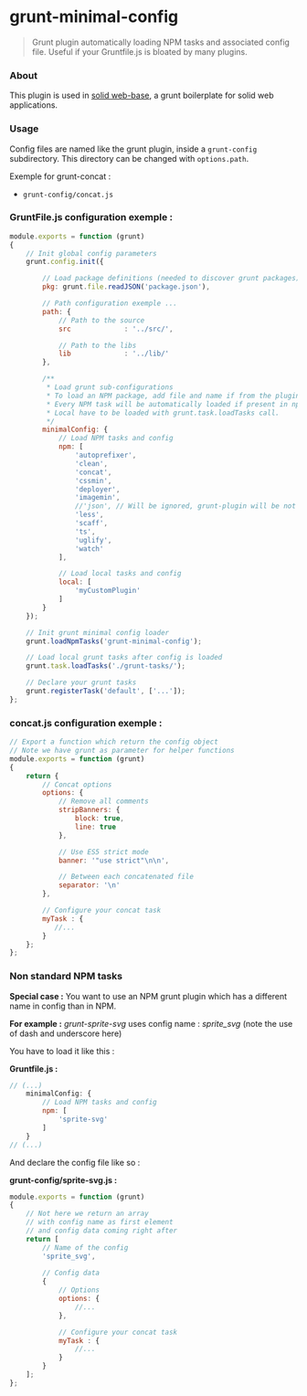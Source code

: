 # grunt-minimal-config

> Grunt plugin automatically loading NPM tasks and associated config file.
Useful if your Gruntfile.js is bloated by many plugins.


### About

This plugin is used in [solid web-base](https://github.com/solid-js/web-base), a grunt boilerplate for solid web applications.


### Usage

Config files are named like the grunt plugin, inside a `grunt-config` subdirectory. This directory can be changed with `options.path`.

Exemple for grunt-concat :
- `grunt-config/concat.js`


### GruntFile.js configuration exemple :

```javascript
module.exports = function (grunt)
{
    // Init global config parameters
    grunt.config.init({

        // Load package definitions (needed to discover grunt packages)
        pkg: grunt.file.readJSON('package.json'),

        // Path configuration exemple ...
        path: {
            // Path to the source
            src             : '../src/',

            // Path to the libs
            lib             : '../lib/'
        },

        /**
         * Load grunt sub-configurations
         * To load an NPM package, add file and name if from the plugin name in the grunt-config folder see path.config)
         * Every NPM task will be automatically loaded if present in npm array.
         * Local have to be loaded with grunt.task.loadTasks call.
         */
        minimalConfig: {
            // Load NPM tasks and config
            npm: [
                'autoprefixer',
                'clean',
                'concat',
                'cssmin',
                'deployer',
                'imagemin',
                //'json', // Will be ignored, grunt-plugin will be not loaded
                'less',
                'scaff',
                'ts',
                'uglify',
                'watch'
            ],

            // Load local tasks and config
            local: [
                'myCustomPlugin'
            ]
        }
    });

    // Init grunt minimal config loader
    grunt.loadNpmTasks('grunt-minimal-config');

    // Load local grunt tasks after config is loaded
    grunt.task.loadTasks('./grunt-tasks/');

    // Declare your grunt tasks
    grunt.registerTask('default', ['...']);
};
```


### concat.js configuration exemple :

```javascript
// Export a function which return the config object
// Note we have grunt as parameter for helper functions
module.exports = function (grunt)
{
    return {
        // Concat options
        options: {
            // Remove all comments
            stripBanners: {
                block: true,
                line: true
            },

            // Use ES5 strict mode
            banner: '"use strict"\n\n',

            // Between each concatenated file
            separator: '\n'
        },

        // Configure your concat task
        myTask : {
           //...
        }
    };
};
```


### Non standard NPM tasks

**Special case :**
You want to use an NPM grunt plugin which has a different name in config than in NPM.

**For example :**
*grunt-sprite-svg* uses config name : *sprite_svg* (note the use of dash and underscore here)

You have to load it like this :

**Gruntfile.js :**

```javascript
// (...)
    minimalConfig: {
        // Load NPM tasks and config
        npm: [
            'sprite-svg'
        ]
    }
// (...)
```

And declare the config file like so :

**grunt-config/sprite-svg.js :**

```javascript
module.exports = function (grunt)
{
    // Not here we return an array
    // with config name as first element
    // and config data coming right after
    return [
        // Name of the config
        'sprite_svg',
        
        // Config data
        {
            // Options
            options: {
                //...
            },

            // Configure your concat task
            myTask : {
                //...
            }
        }
    ];
};
```


